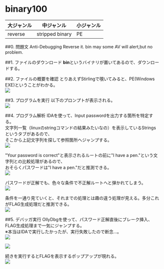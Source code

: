 # binary100

|大ジャンル|中ジャンル     |小ジャンル|
|----------|---------------|----------|
|reverse   |stripped binary|PE        |

##0. 問題文
    Anti-Debugging
    Reverse it.
    bin
    may some AV will alert,but no problem.

##1. ファイルのダウンロード
**bin**というバイナリが置いてあるので、ダウンロードする。

##2. ファイルの概要を確認
とりあえずStirlingで覗いてみると、PE(Windows EXE)ということがわかる。    
![](https://gist.githubusercontent.com/boropon/368a26f1b6aec07633116555a517fdd8/raw/098d38e82b1fb9d41c7b7b5f70f18b3504819114/z_fileheader.png)

##3. プログラムを実行
以下のプロンプトが表示される。    
![](https://gist.githubusercontent.com/boropon/368a26f1b6aec07633116555a517fdd8/raw/098d38e82b1fb9d41c7b7b5f70f18b3504819114/z_execute.png)

##4. プログラム解析
IDAを使って、Input passwordを出力する箇所を特定する。  
文字列一覧（linuxのstringコマンドの結果みたいなの）を表示しているStringsというタブがあるので、  
そこから上記文字列を探して参照箇所へジャンプする。    
![](https://gist.githubusercontent.com/boropon/368a26f1b6aec07633116555a517fdd8/raw/098d38e82b1fb9d41c7b7b5f70f18b3504819114/z_IDA1.png)

"Your password is correct"と表示されるルートの前に"I have a pen."という文字列との比較処理があるので、  
おそらくパスワードは"I have a pen."だと推測できる。    
![](https://gist.githubusercontent.com/boropon/368a26f1b6aec07633116555a517fdd8/raw/098d38e82b1fb9d41c7b7b5f70f18b3504819114/z_IDA2.png)

パスワードが正解でも、色々な条件で不正解ルートへと弾かれてしまう。    
![](https://gist.githubusercontent.com/boropon/368a26f1b6aec07633116555a517fdd8/raw/098d38e82b1fb9d41c7b7b5f70f18b3504819114/z_IDA3.png)

条件を一通り見ていくと、それまでの処理とは趣の違う処理が見える。多分これがFLAG生成処理だと推測できる。    
![](https://gist.githubusercontent.com/boropon/368a26f1b6aec07633116555a517fdd8/raw/098d38e82b1fb9d41c7b7b5f70f18b3504819114/z_IDA4.png)

##5. デバッガ実行
OllyDbgを使って、パスワード正解直後にブレーク挿入、FLAG生成処理まで一気にジャンプする。  
※本当はIDAで実行したかったが、実行失敗したので断念…。    
![](https://gist.githubusercontent.com/boropon/368a26f1b6aec07633116555a517fdd8/raw/098d38e82b1fb9d41c7b7b5f70f18b3504819114/z_IDA5.png)
    
![](https://gist.githubusercontent.com/boropon/368a26f1b6aec07633116555a517fdd8/raw/098d38e82b1fb9d41c7b7b5f70f18b3504819114/z_IDA6.png)

続きを実行するとFLAGを表示するポップアップが現れる。    
![](https://gist.githubusercontent.com/boropon/368a26f1b6aec07633116555a517fdd8/raw/098d38e82b1fb9d41c7b7b5f70f18b3504819114/z_check.png)